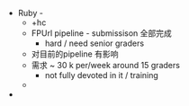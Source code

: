- Ruby -
	- +hc
	- FPUrl pipeline - submissison 全部完成
		- hard / need senior graders
	- 对目前的pipeline 有影响
	- 需求 ~ 30 k per/week around 15 graders
		- not fully devoted in it / training
	-
-